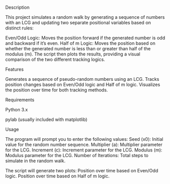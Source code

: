 Description

This project simulates a random walk by generating a sequence of numbers with an LCG and updating two separate positional variables based on distinct rules:

Even/Odd Logic: Moves the position forward if the generated number is odd and backward if it’s even.
Half of m Logic: Moves the position based on whether the generated number is less than or greater than half of the modulus (m).
The script then plots the results, providing a visual comparison of the two different tracking logics.

Features

Generates a sequence of pseudo-random numbers using an LCG.
Tracks position changes based on Even/Odd logic and Half of m logic.
Visualizes the position over time for both tracking methods.

Requirements

Python 3.x

pylab (usually included with matplotlib)


Usage

The program will prompt you to enter the following values:
Seed (x0): Initial value for the random number sequence.
Multiplier (a): Multiplier parameter for the LCG.
Increment (c): Increment parameter for the LCG.
Modulus (m): Modulus parameter for the LCG.
Number of Iterations: Total steps to simulate in the random walk.


The script will generate two plots:
Position over time based on Even/Odd logic.
Position over time based on Half of m logic.
